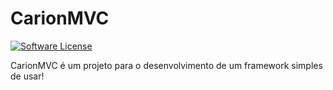 # CarionMVC

[![Software License](https://img.shields.io/badge/license-MIT-brightgreen.svg?style=flat-square)](LICENSE)

CarionMVC é um projeto para o desenvolvimento de um framework simples de usar!